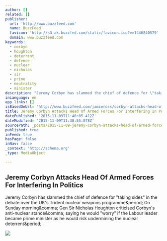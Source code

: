 ```yaml
---
author: []
related: []
publisher:
  url: 'http://www.buzzfeed.com'
  name: BuzzFeed
  favicon: 'http://s3-ak.buzzfed.com/static/favicon.ico?v=1446840579'
  domain: www.buzzfeed.com
keywords:
  - corbyn
  - houghton
  - deterrent
  - defence
  - nuclear
  - nicholas
  - sir
  - prime
  - neutrality
  - minister
description: "Jeremy Corbyn has slammed the chief of defence for \"taking sides\" in the debate over the UK's Trident nuclear weapons programme. On Sunday morning, Gen Sir Nicholas Houghton criticised Corbyn's anti-nuclear stance, saying he would \"worry\" if the Labour leader became prime minister as he would risk undermining the nuclear deterrent."
inLanguage: en
app_links: []
isBasedOnUrl: 'http://www.buzzfeed.com/jamieross/corbyn-attacks-head-of-armed-forces-for-interfering#.fxEYnbn80'
title: Jeremy Corbyn Attacks Head Of Armed Forces For Interfering In Politics
datePublished: '2015-11-09T11:40:05.412Z'
dateModified: '2015-11-09T11:38:55.078Z'
sourcePath: _posts/2015-11-09-jeremy-corbyn-attacks-head-of-armed-forces-for-interfering-i.md
published: true
inFeed: true
hasPage: false
inNav: false
_context: 'http://schema.org'
_type: MediaObject

---
```

<article style=""><h1>Jeremy Corbyn Attacks Head Of Armed Forces For Interfering In Politics</h1><p>Jeremy Corbyn has slammed the chief of defence for "taking sides" in the debate over the UK's Trident nuclear weapons programme&amp;period; On Sunday morning&amp;comma; Gen Sir Nicholas Houghton criticised Corbyn's anti-nuclear stance&amp;comma; saying he would "worry" if the Labour leader became prime minister as he would risk undermining the nuclear deterrent&amp;period;</p><img src="http://s3-static-ak.buzzfed.com/static/2015-11/8/9/campaign_images/webdr12/jeremy-corbyn-attacks-head-of-armed-forces-for-in-2-26660-1446994119-8_dblbig.jpg" /></article>